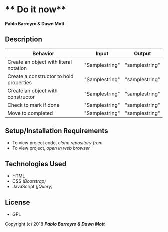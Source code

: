 # ** Do it now**

#### Pablo Barreyro & Dawn Mott

## Description

Behavior | Input | Output
------------ | ------------- | -------------
Create an object with literal notation | "Samplestring" | "samplestring"
Create a constructor to hold properties | "Samplestring" | "samplestring"
Create an object with constructor | "Samplestring" | "samplestring"
Check to mark if done | "Samplestring" | "samplestring"
Move to completed | "Samplestring" | "samplestring"



## Setup/Installation Requirements

* To view project code, _clone repository from_
* To view project, _open in web browser_

## Technologies Used

* HTML
* CSS _(Bootstrap)_
* JavaScript _(jQuery)_

## License

* GPL

Copyright (c) 2018 **_Pablo Barreyro & Dawn Mott_**
